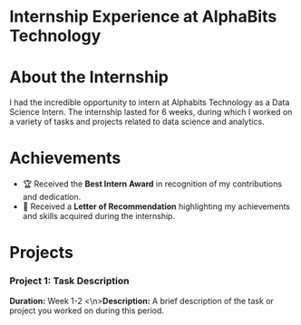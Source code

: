 # Internship Experience at AlphaBits Technology

# About the Internship
I had the incredible opportunity to intern at Alphabits Technology as a Data Science Intern. The internship lasted for 6 weeks, during which I worked on a variety of tasks and projects related to data science and analytics.

# Achievements
* 🏆 Received the <b>Best Intern Award</b> in recognition of my contributions and dedication.
* 📜 Received a <b>Letter of Recommendation</b> highlighting my achievements and skills acquired during the internship.
# Projects
### Project 1: Task Description
<b>Duration:</b> Week 1-2
<\n><b>Description:</b> A brief description of the task or project you worked on during this period.

